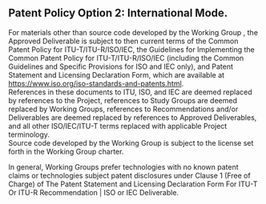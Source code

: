 ## Patent Policy Option 2:  International Mode.

   For materials other than source code developed by the Working Group , the Approved Deliverable is subject to then 
   current terms of the Common Patent Policy for ITU-T/ITU-R/ISO/IEC, the Guidelines for Implementing the Common Patent 
   Policy for ITU-T/ITU-R/ISO/IEC (including the Common Guidelines and Specific Provisions for ISO and IEC only), and 
   Patent Statement and Licensing Declaration Form, which are available at https://www.iso.org/iso-standards-and-patents.html.  
   References in these documents to ITU, ISO, and IEC are deemed replaced by references to the Project, references to Study 
   Groups are deemed replaced by Working Groups, references to Recommendations and/or Deliverables are deemed replaced by 
   references to Approved Deliverables, and all other ISO/IEC/ITU-T terms replaced with applicable Project terminology.  
   Source code developed by the Working Group is subject to the license set forth in the Working Group charter. 
   
   In general, Working Groups prefer technologies with no known patent claims or technologies subject patent disclosures 
   under Clause 1 (Free of Charge) of The Patent Statement and Licensing Declaration Form For ITU-T Or ITU-R Recommendation
   | ISO or IEC Deliverable.
